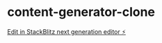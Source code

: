 # content-generator-clone

[Edit in StackBlitz next generation editor ⚡️](https://stackblitz.com/~/github.com/amrakori/content-generator-clone)